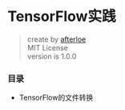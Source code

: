 TensorFlow实践
===
> create by [afterloe](605728727@qq.com)  
> MIT License  
> version is 1.0.0  

### 目录
* TensorFlow的文件转换

